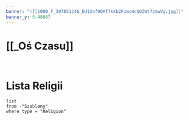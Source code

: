 ```yaml
---
banner: "![[1000_F_397851246_EU1Oef9OVf7kXb2FzmsHcSOZWt7zmwVq.jpg]]"
banner_y: 0.48667
---
```


# **[[_Oś Czasu]]**

‎ 
# **Lista Religii**
```dataview
list
from -"Szablony"
where type = "Religion"
```
